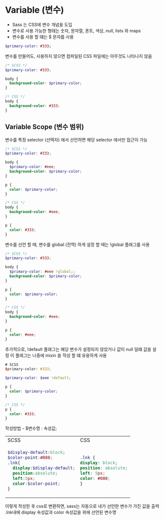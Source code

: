 # Variable (변수)

- Sass 는 CSS에 변수 개념을 도입
- 변수로 사용 가능한 형태는 숫자, 문자열, 폰트, 색상, null, lists 와 maps
- 변수를 사용 할 떄는 $ 문자를 사용

```sass
$primary-color: #333;
```

변수를 만들어도, 사용하지 않으면 컴파일된 CSS 파일에는 아무것도 나타나지 않음

```scss
/* SCSS */
$primary-color: #333;

body {
  background-color: $primary-color;
}
```

```css
/* CSS */
body {
  background-color: #333;
}
```

## Variable Scope (변수 범위)

변수를 특정 selector (선택자) 에서 선언하면 해당 selector 에서만 접근이 가능

```scss
/* SCSS */
$primary-color: #333;

body {
  $primary-color: #eee;
  background-color: $primary-color;
}

p {
  color: $primary-color;
}
```

```css
/* CSS */
body {
  background-color: #eee;
}

p {
  color: #333;
}
```

변수를 선언 할 때, 변수를 global (전역) 하게 설정 할 때는 !global 플래그를 사용

```scss
/* SCSS */
$primary-color: #333;

body {
  $primary-color: #eee !global;;
  background-color: $primary-color;
}

p {
  color: $primary-color;
}
```

```css
/* CSS */
body {
  background-color: #eee;
}

p {
  color: #eee;
}
```

추가적으로, !default 플래그는 해당 변수가 설정되지 않았거나 값이 null 일떄 값을 설정
이 플래그는 나중에 mixin 을 작성 할 떄 유용하게 사용

```scss
# SCSS
$primary-color: #333;

$primary-color: $eee !default;

p {
  color: $primary-color;
}
```

```css
/* CSS */
p {
  color: #333;
}
```

작성방법 – $변수명 : 속성값;
<table>
<tr><td>SCSS</td><td>CSS</td></tr>
<tr><td>

```scss
$display-default:block;
$color-point:#080;
.lnk{
  display:$display-default;
  position:absolute;
  left:5px;
  color:$color-point;
}
```

</td><td>

```css
.lnk {
display: block;
position: absolute;
left: 5px;
color: #080;
}
```

</td></tr>
</table>

이렇게 작성한 후 css로 변환하면, sass는 자동으로 내가 선언한 변수가 가진 값을 출력
.lnk내에 display 속성값과 color 속성값을 위에 선언된 변수명